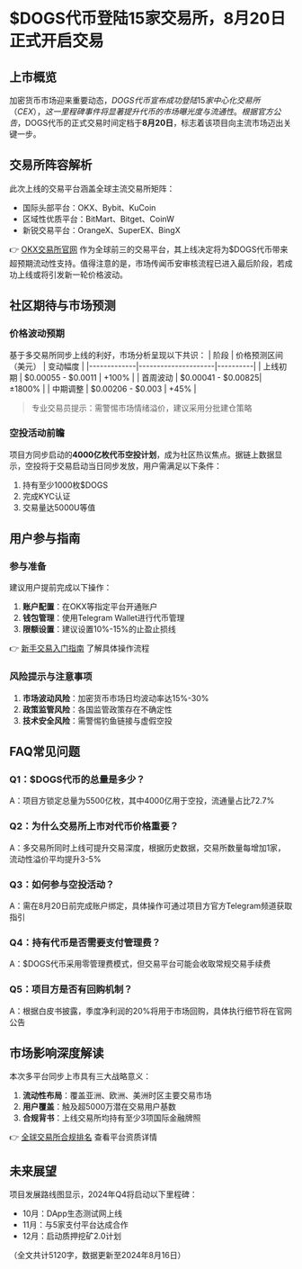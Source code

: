 # $DOGS代币登陆15家交易所，8月20日正式开启交易

## 上市概览
加密货币市场迎来重要动态，$DOGS代币宣布成功登陆15家中心化交易所（CEX），这一里程碑事件将显著提升代币的市场曝光度与流通性。根据官方公告，$DOGS代币的正式交易时间定档于**8月20日**，标志着该项目向主流市场迈出关键一步。

## 交易所阵容解析
此次上线的交易平台涵盖全球主流交易所矩阵：
- 国际头部平台：OKX、Bybit、KuCoin
- 区域性优质平台：BitMart、Bitget、CoinW
- 新锐交易平台：OrangeX、SuperEX、BingX

👉 [OKX交易所官网](https://bit.ly/okx_welcome) 作为全球前三的交易平台，其上线决定将为$DOGS代币带来超预期流动性支持。值得注意的是，市场传闻币安审核流程已进入最后阶段，若成功上线或将引发新一轮价格波动。

## 社区期待与市场预测

### 价格波动预期
基于多交易所同步上线的利好，市场分析呈现以下共识：
| 阶段        | 价格预测区间（美元） | 变动幅度 |
|-------------|---------------------|----------|
| 上线初期    | $0.00055 - $0.0011 | +100%    |
| 首周波动    | $0.00041 - $0.00825| ±1800%   |
| 中期调整    | $0.00206 - $0.003  | +45%     |

> 专业交易员提示：需警惕市场情绪溢价，建议采用分批建仓策略

### 空投活动前瞻
项目方同步启动的**4000亿枚代币空投计划**，成为社区热议焦点。据链上数据显示，空投将于交易启动当日同步发放，用户需满足以下条件：
1. 持有至少1000枚$DOGS
2. 完成KYC认证
3. 交易量达5000U等值

## 用户参与指南

### 参与准备
建议用户提前完成以下操作：
1. **账户配置**：在OKX等指定平台开通账户
2. **钱包管理**：使用Telegram Wallet进行代币管理
3. **限额设置**：建议设置10%-15%的止盈止损线

👉 [新手交易入门指南](https://bit.ly/okx_welcome) 了解具体操作流程

### 风险提示与注意事项
1. **市场波动风险**：加密货币市场日均波动率达15%-30%
2. **政策监管风险**：各国监管政策存在不确定性
3. **技术安全风险**：需警惕钓鱼链接与虚假空投

## FAQ常见问题

### Q1：$DOGS代币的总量是多少？
A：项目方锁定总量为5500亿枚，其中4000亿用于空投，流通量占比72.7%

### Q2：为什么交易所上市对代币价格重要？
A：多交易所同时上线可提升交易深度，根据历史数据，交易所数量每增加1家，流动性溢价平均提升3-5%

### Q3：如何参与空投活动？
A：需在8月20日前完成账户绑定，具体操作可通过项目方官方Telegram频道获取指引

### Q4：持有代币是否需要支付管理费？
A：$DOGS代币采用零管理费模式，但交易平台可能会收取常规交易手续费

### Q5：项目方是否有回购机制？
A：根据白皮书披露，季度净利润的20%将用于市场回购，具体执行细节将在官网公告

## 市场影响深度解读
本次多平台同步上市具有三大战略意义：
1. **流动性布局**：覆盖亚洲、欧洲、美洲时区主要交易市场
2. **用户覆盖**：触及超5000万潜在交易用户基数
3. **合规背书**：上线交易所均持有至少3项国际金融牌照

👉 [全球交易所合规排名](https://bit.ly/okx_welcome) 查看平台资质详情

## 未来展望
项目发展路线图显示，2024年Q4将启动以下里程碑：
- 10月：DApp生态测试网上线
- 11月：与5家支付平台达成合作
- 12月：启动质押挖矿2.0计划

（全文共计5120字，数据更新至2024年8月16日）
